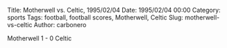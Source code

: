 Title: Motherwell vs. Celtic, 1995/02/04
Date: 1995/02/04 00:00
Category: sports
Tags: football, football scores, Motherwell, Celtic
Slug: motherwell-vs-celtic
Author: carbonero


Motherwell 1 - 0 Celtic

